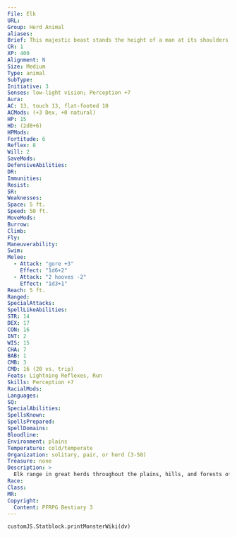 ```yaml
---
File: Elk
URL: 
Group: Herd Animal
aliases: 
Brief: This majestic beast stands the height of a man at its shoulders, a many-tipped rack of proud antlers crowning its head.
CR: 1
XP: 400
Alignment: N
Size: Medium
Type: animal
SubType: 
Initiative: 3
Senses: low-light vision; Perception +7
Aura: 
AC: 13, touch 13, flat-footed 10
ACMods: (+3 Dex, +0 natural)
HP: 15
HD: (2d8+6)
HPMods: 
Fortitude: 6
Reflex: 8
Will: 2
SaveMods: 
DefensiveAbilities: 
DR: 
Immunities: 
Resist: 
SR: 
Weaknesses: 
Space: 5 ft.
Speed: 50 ft.
MoveMods: 
Burrow: 
Climb: 
Fly: 
Maneuverability: 
Swim: 
Melee: 
  - Attack: "gore +3"
    Effect: "1d6+2"
  - Attack: "2 hooves -2"
    Effect: "1d3+1"
Reach: 5 ft.
Ranged: 
SpecialAttacks: 
SpellLikeAbilities: 
STR: 14
DEX: 17
CON: 16
INT: 2
WIS: 15
CHA: 7
BAB: 1
CMB: 3
CMD: 16 (20 vs. trip)
Feats: Lightning Reflexes, Run
Skills: Perception +7
RacialMods: 
Languages: 
SQ: 
SpecialAbilities: 
SpellsKnown: 
SpellsPrepared: 
SpellDomains: 
Bloodline: 
Environment: plains
Temperature: cold/temperate
Organization: solitary, pair, or herd (3-50)
Treasure: none
Description: >
  Elk range in great herds throughout the plains, hills, and forests of many wilderness areas. Their size, strength, and antlers allow them to contend with most of their environment's dangers, though herds generally favor flight to combat. Elk also prove exceptionally adaptable survivors, capable of living through severe weather changes without concern. Most breeds of elk stand between 3 and 5 feet tall and weigh between 350 and 550 pounds, with females far slighter than the males.  Numerous species of elk exist. Some larger species can stand up to 6 feet tall at the shoulder and can be used as mounts by Medium humanoids; these elk have 3 Hit Dice and are Large. One particularly unusual species of elk, the river elk, is an excellent swimmer-these elk gain a swim speed of 30 feet. All elk of this size are CR 2 creatures.  Elk Companions  Starting Statistics: Size Medium; Speed 50 ft.; AC +1 natural armor; Attack gore (1d6) or 2 hooves (1d3); Ability Scores Str 12, Dex 17, Con 14, Int 2, Wis 15, Cha 5; Special Qualities low-light vision.  7th-Level Advancement: Size Large; AC +2 natural armor; Attack gore (1d8) or 2 hooves (1d4); Ability Scores Str +8, Dex -2, Con +4.
Race: 
Class: 
MR: 
Copyright:
  Content: PFRPG Bestiary 3
---
```

```dataviewjs
customJS.Statblock.printMonsterWiki(dv)
```
